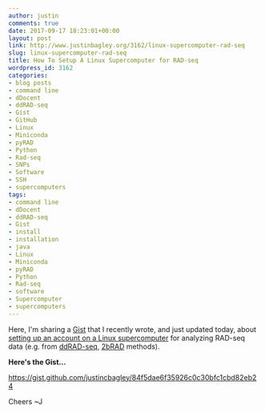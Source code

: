 ```yaml
---
author: justin
comments: true
date: 2017-09-17 18:23:01+00:00
layout: post
link: http://www.justinbagley.org/3162/linux-supercomputer-rad-seq
slug: linux-supercomputer-rad-seq
title: How To Setup A Linux Supercomputer for RAD-seq
wordpress_id: 3162
categories:
- blog posts
- command line
- dDocent
- ddRAD-seq
- Gist
- GitHub
- Linux
- Miniconda
- pyRAD
- Python
- Rad-seq
- SNPs
- Software
- SSH
- supercomputers
tags:
- command line
- dDocent
- ddRAD-seq
- Gist
- install
- installation
- java
- Linux
- Miniconda
- pyRAD
- Python
- Rad-seq
- software
- Supercomputer
- supercomputers
---
```


Here, I'm sharing a [Gist](https://gist.github.com) that I recently wrote, and just updated today, about [setting up an account on a Linux supercomputer](https://gist.github.com/justincbagley/84f5dae6f35926c0c30bfc1cbd82eb24) for analyzing RAD-seq data (e.g. from [ddRAD-seq](http://journals.plos.org/plosone/article?id=10.1371/journal.pone.0037135), [2bRAD](http://www.nature.com/nmeth/journal/v9/n8/abs/nmeth.2023.html?foxtrotcallback=true) methods).




**Here's the Gist...**




https://gist.github.com/justincbagley/84f5dae6f35926c0c30bfc1cbd82eb24




Cheers ~J
